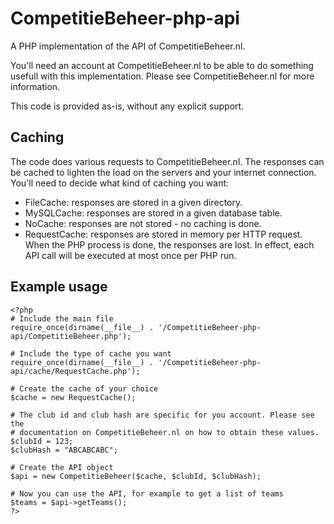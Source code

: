 CompetitieBeheer-php-api
========================

A PHP implementation of the API of CompetitieBeheer.nl.

You'll need an account at CompetitieBeheer.nl to be able to do something usefull
with this implementation. Please see CompetitieBeheer.nl for more information.

This code is provided as-is, without any explicit support.

Caching
-------
The code does various requests to CompetitieBeheer.nl. The responses can be
cached to lighten the load on the servers and your internet connection. You'll
need to decide what kind of caching you want:
 - FileCache: responses are stored in a given directory.
 - MySQLCache: responses are stored in a given database table.
 - NoCache: responses are not stored - no caching is done.
 - RequestCache: responses are stored in memory per HTTP request. When the PHP
   process is done, the responses are lost. In effect, each API call will be
   executed at most once per PHP run.

Example usage
-------------
```text
<?php
# Include the main file
require_once(dirname(__file__) . '/CompetitieBeheer-php-api/CompetitieBeheer.php');

# Include the type of cache you want
require_once(dirname(__file__) . '/CompetitieBeheer-php-api/cache/RequestCache.php');

# Create the cache of your choice
$cache = new RequestCache();

# The club id and club hash are specific for you account. Please see the
# documentation on CompetitieBeheer.nl on how to obtain these values.
$clubId = 123;
$clubHash = "ABCABCABC";

# Create the API object
$api = new CompetitieBeheer($cache, $clubId, $clubHash);

# Now you can use the API, for example to get a list of teams
$teams = $api->getTeams();
?>
```